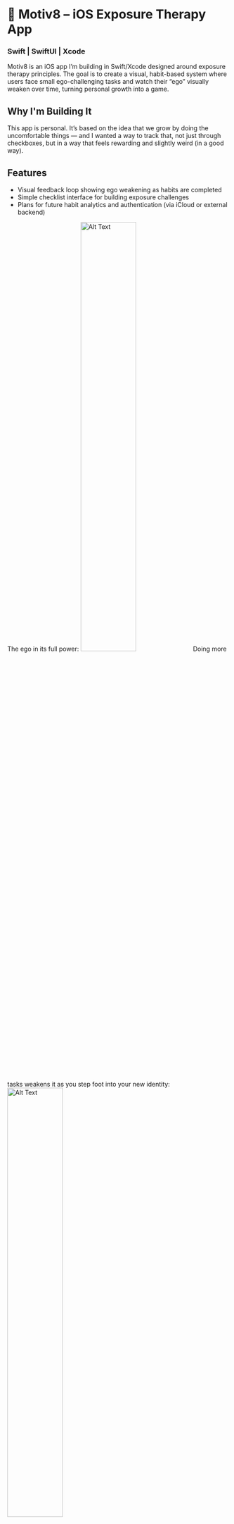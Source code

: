 # 🧠 Motiv8 – iOS Exposure Therapy App #
### Swift | SwiftUI | Xcode ###
Motiv8 is an iOS app I’m building in Swift/Xcode designed around exposure therapy principles. The goal is to create a visual, habit-based system where users face small ego-challenging tasks and watch their “ego” visually weaken over time, turning personal growth into a game.

## Why I'm Building It ##
This app is personal. It’s based on the idea that we grow by doing the uncomfortable things — and I wanted a way to track that, not just through checkboxes, but in a way that feels rewarding and slightly weird (in a good way).

## Features ## 
- Visual feedback loop showing ego weakening as habits are completed
- Simple checklist interface for building exposure challenges
- Plans for future habit analytics and authentication (via iCloud or external backend)

The ego in its full power:
<img src="https://github.com/user-attachments/assets/31a39509-6791-453b-874a-2d7b43b3bdf3" alt="Alt Text" style="width:50%; height:auto;">
Doing more tasks weakens it as you step foot into your new identity:
<img src="https://github.com/user-attachments/assets/a1e0c228-5a77-4d15-93ab-91bc234b59f6" alt="Alt Text" style="width:50%; height:auto;">

## 📚 What I've Learned ##
- Basic UI concepts (VStack, HStack, ZStack) and layout management in Swift
- Local state management and persistent user sessions
- UX principles for User navigation
- 'some' keyword can be used to conform to a supertype, without actually specifying the type. E.g. HStack conforms to View but is a subtype. Technically an 'opaque' type
- Enums aren't just fixed value types like in other languages, but can be treated similarly to structs
- Enums and structs are value-types, which means functions that change their properties have to have the 'mutating' keyword in front of them
- Classes can still be used, but structs are thread-safe as they make a literal copy, whereas classes can have race conditions
- Design choices included the composition of UI and data, because of the DRY principle
- The use of let and var in different contexts
- How to define generic types that can be implemented on initialisation
- AssociatedType is just a defined type that is specified on conformation of a protocol
- getters and setters to save data in specific cases (can be initialized on use). Furthermore, lazy values can be computed once and then 'cached'
- switch cases with Sets and can use the where clause to specify conditions
- Closures to specify anonymous functions, but can contain their own state too

## 🚧 Roadmap ##
- [x] Add task page
- [x] Add default tasks
- [x] Add ego HP and visual deterioration of ego
- [ ] Add navigation bar
- [ ] Add completed tasks page, you can look up via calendar
- [ ] Add profile page with XP and metrics
- [ ] Add journaling and reflection page
- [ ] Add habit difficulty adaptation (increase/decrease difficulty based on user feedback)
- [ ] Backend integration for persistent user data
- [ ] Deploy on App Store

